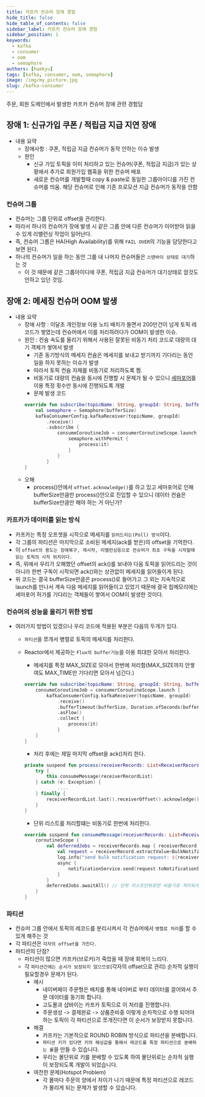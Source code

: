 ```yaml
---
title: 카프카 컨슈머 장애 경험
hide_title: false
hide_table_of_contents: false
sidebar_label: 카프카 컨슈머 장애 경험
sidebar_position: 1
keywords:
  - kafka
  - consumer
  - oom
  - semaphore
authors: [haekyu]
tags: [kafka, consumer, oom, semaphore]
image: /img/my_picture.jpg
slug: /kafka-consumer
---
```


주문, 회원 도메인에서 발생한 카프카 컨슈머 장애 관련 경험담

<!-- truncate -->

## 장애 1: 신규가입 쿠폰 / 적립금 지급 지연 장애

- 내용 요약
  - 장애사항 : 쿠폰, 적립금 지급 컨슈머가 동작 안하는 이슈 발생
  - 원인
    - 신규 가입 토픽을 이미 처리하고 있는 컨슈머(쿠폰, 적립금 지금)가 있는 상황에서 추가로 회원가입 웹훅을 위한 컨슈머 배포
    - 새로운 컨슈머를 개발할때 copy & paste로 동일한 그룹아이디를 가진 컨슈머를 띄움. 해당 컨슈머로 인해 기존 프로모션 지급 컨슈머가 동작을 안함

### 컨슈머 그룹

- 컨슈머는 그룹 단위로 offset을 관리한다.
- 따라서 하나의 컨슈머가 장애 발생 시 같은 그룹 안에 다른 컨슈머가 이어받아 읽을 수 있게 리밸런싱 작업이 일어난다.
- 즉, 컨슈머 그롭은 HA(High Availability)를 위해 `FAIL OVER`의 기능을 담당한다고 보면 된다.
- 하나의 컨슈머가 일을 하는 동안 그룹 내 나머지 컨슈머들은 `스탠바이 상태로 대기`하는 것
  - 이 것 때문에 같은 그룹아이디에 쿠폰, 적립금 지급 컨슈머가 대기상태로 암것도 안하고 있던 것임.

## 장애 2: 메세징 컨슈머 OOM 발생

- 내용 요약
  - 장애 사항 : 이달초 개인정보 이용 노티 배치가 돌면서 200만건이 넘게 토픽 레코드가 쌓였는데 컨슈머에서 이를 처리하려다가 OOM이 발생한 이슈.
  - 원인 : 컨슘 속도를 올리기 위해서 사용된 잘못된 비동기 처리 코드로 대량의 대기 객체가 쌓여서 발생
    - 기존 동기방식의 메세지 컨슘은 메세지를 보내고 받기까지 기다리는 동안 일을 하지 못하는 이슈가 발생
    - 따라서 토픽 컨슘 자체를 비동기로 처리하도록 짬.
    - 비동기로 대량의 컨슘을 동시에 진행할 시 문제가 될 수 있으니 [세마포어](https://kotlinlang.org/api/kotlinx.coroutines/kotlinx-coroutines-core/kotlinx.coroutines.sync/with-permit.html)를 이용 특정 횟수만 동시에 진행되도록 개발
    - 문제 발생 코드
    ```Kotlin
    override fun subscribe(topicName: String, groupId: String, bufferSize: Int) {
        val semaphore = Semaphore(bufferSize)
        kafkaConsumerConfig.kafkaReceiver(topicName, groupId)
            .receive()
            .subscribe {
                consumeCoroutineJob = consumerCoroutineScope.launch {
                    semaphore.withPermit {
                        process(it)
                    }
                }
            }
    }
    ```
  - 오해
    - process()안에서 `offset.acknowledge()`를 하고 있고 세마포어로 인해 bufferSize만큼만 process()안으로 진입할 수 있으니 데이터 컨슘은 bufferSize만큼만 해야 하는 거 아닌가?

### 카프카가 데이터를 읽는 방식

- 카프카는 특정 오프셋을 시작으로 메세지를 `읽어드리는(Poll) 방식`이다.
- 각 그룹의 파티션은 마지막으로 소비된 메세지(ack를 받은)의 offset을 기억한다.
- 이 `offset의 용도는 장애복구, 재시작, 리밸런싱등으로 컨슈머가 최초 구독을 시작할때 읽는 토픽의 시작 위치이다.`
- 즉, 위에서 우리가 오해했던 offset의 ack()를 보내야 다음 토픽을 읽어드리는 것이 아니라 한번 구독이 시작되면 ack()와는 상관없이 메세지를 읽어들이게 된다.
- 위 코드는 결국 bufferSize만큼은 process()로 들어가고 그 외는 지속적으로 launch를 만나서 계속 다음 메세지를 읽어들이고 있었기 때문에 결국 힙메모리에는 세마포어 허가를 기다리는 객체들이 쌓여서 OOM이 발생한 것이다.

### 컨슈머의 성능을 올리기 위한 방법

- 여러가지 방법이 있겠으나 우리 코드에 적용된 부분은 다음의 두개가 있다.

  - `파티션`을 쪼개서 병렬로 토픽의 메세지를 처리한다.
  - Reactor에서 제공하는 `Flux의 buffer기능`을 이용 최대한 모아서 처리한다.

    - 메세지를 특정 MAX_SIZE로 모아서 한번에 처리함(MAX_SIZE까지 안쌓여도 MAX_TIME만 기다리면 모아서 넘긴다.)

    ```Kotlin
    override fun subscribe(topicName: String, groupId: String, bufferingTime: Long, bufferSize: Int) {
        consumeCoroutineJob = consumerCoroutineScope.launch {
            kafkaConsumerConfig.kafkaReceiver(topicName, groupId)
                .receive()
                .bufferTimeout(bufferSize, Duration.ofSeconds(bufferingTime))
                .asFlow()
                .collect {
                    process(it)
                }
        }
    }
    ```

    - 처리 후에는 제일 마지막 offset을 ack()처리 한다.

    ```Kotlin
    private suspend fun process(receiverRecords: List<ReceiverRecord<String, String>>) {
        try {
            this.consumeMessage(receiverRecordList)
        } catch (e: Exception) {
                ....
        } finally {
            receiverRecordList.last().receiverOffset().acknowledge()
        }
    }
    ```

    - 단위 리스트를 처리할떄는 비동기로 한번에 처리한다.

    ```Kotlin
    override suspend fun consumeMessage(receiverRecords: List<ReceiverRecord<String, String>>) {
        coroutineScope {
            val deferredJobs = receiverRecords.map { receiverRecord ->
                val request = receiverRecord.extractValue<BulkNotificationSendRequest>(Topic.SEND_BULK_NOTIFICATION)
                log.info("send bulk notification request: ${receiverRecord.value()}")
                async {
                    notificationService.send(request.toNotificationSendCommand())
                }
            }
            deferredJobs.awaitAll() // 단위 리스트단위로만 비동기로 처리되게 기다려 줌.
        }
    }
    ```

### 파티션

- 컨슈머 그룹 안에서 토픽의 레코드를 분리시켜서 각 컨슈머에서 `병렬로 처리`를 할 수 있게 해주는 것
- 각 파티션은 `각자의 offset을 가진다.`
- 파티션의 단점?
  - 파티션이 많으면 카프카(브로커)가 죽었을 때 장애 회복이 느리다.
  - 각 `파티션간에는 순서가 보장되지 않으므로`(각자의 offset으로 관리) 순차적 실행이 필요할경우 문제가 된다.
    - 예시
      - 네이버페이 주문형은 배치를 통해 네이버로 부터 데이터를 끌어와서 주문 데이터를 동기화 합니다.
      - 고도몰과 샵바이는 카프카 토픽으로 이 처리를 진행합니다.
      - 주문생성 -> 결제완료 -> 상품준비중 이렇게 순차적으로 수행 되어야 하는 토픽이 각 파티션으로 쪼개진다면 이 순서가 보장받지 못합니다.
    - 해결
      - 카프카는 기본적으로 ROUND ROBIN 방식으로 파티션을 분배합니다.
      - `파티션 키가 있다면 키의 해싱값을 통해서 레코드를 특정 파티션으로 분배하는 룰`을 만들 수 있습니다.
      - 우리는 몰단위로 키를 분배할 수 있도록 하여 몰단위로는 순차적 실행이 보장되도록 개발이 되었습니다.
    - 여전한 문제(Hotspot Problem)
      - 각 몰마다 주문의 양에서 차이가 나기 때문에 특정 파티션으로 레코드가 몰리게 되는 문제가 발생할 수 있습니다.

